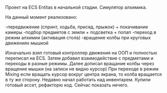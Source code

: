 Проект на ECS Entitas в начальной стадии.
Симулятор алхимика.

На данный момент реализовано:

-передвижение (спринт, ходьба, присяд, прыжок) + покачивание камеры
-подбор предметов с земли + подсветка + попап
-переход в режим алхимии (активация стола)
-вращение колбы при круговых движениях мышкой

Изначально взял готовый контроллер движения на ООП и полностью переписал на ECS.
Затем добавил взаимодействие с предметами и переходы в разные режимы.
Далее дописал вращание колбы через вращение мышки (на записи не видно курсор) При переходе в режим Mixing если вращать курсор вокруг центра экрана, то колба вращается в ту же сторону. 
Недавно начал работать над инвентарем. Купили готовый ассет, рефакторю код. Сейчас показать нечего.
